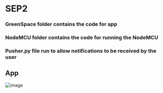 # SEP2

### GreenSpace folder contains the code for app 
### NodeMCU folder contains the code for running the NodeMCU
### Pusher.py file run to allow notifications to be received by the user

## App 
![image](https://github.com/Team6-WallE/SEP2/assets/91966206/cf2e1dca-282b-489b-8e45-470b676e5a34)


